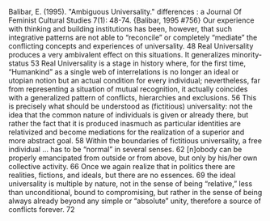 ﻿Balibar, E. (1995). "Ambiguous Universality." differences : a Journal Of Feminist Cultural Studies 7(1): 48-74.
{Balibar, 1995 #756}
Our experience with thinking and building institutions has been, however, that such integrative patterns are not able to “reconcile” or completely “mediate” the conflicting concepts and experiences of universality. 48
Real Universality produces a very ambivalent effect on this situations. It generalizes minority-status 53
Real Universality is a stage in history where, for the first time, “Humankind” as a single web of interrelations is no longer an ideal or utopian notion but an actual condition for every individual; nevertheless, far from representing a situation of mutual recognition, it actually coincides with a generalized pattern of conflicts, hierarchies and exclusions. 56
This is precisely what should be understood as (fictitious) universality: not the idea that the common nature of individuals is given or already there, but rather the fact that it is produced inasmuch as particular identities are relativized and become mediations for the realization of a superior and more abstract goal. 58
Within the boundaries of fictitious universality, a free individual ... has to be “normal” in several senses. 62
[n]obody can be properly emancipated from outside or from above, but only by his/her own collective activity. 66
Once we again realize that in politics there are realities, fictions, and ideals, but there are no essences. 69
the ideal universality is multiple by nature, not in the sense of being “relative,” less than unconditional, bound to compromising, but rather in the sense of being always already beyond any simple or “absolute” unity, therefore a source of conflicts forever. 72

